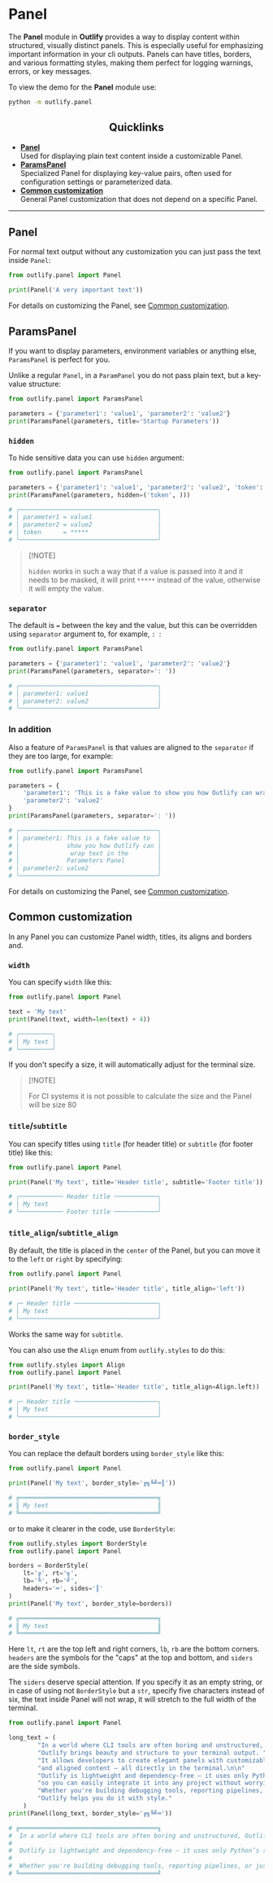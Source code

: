 # Panel

The **Panel** module in **Outlify** provides a way to display content within structured, 
visually distinct panels. This is especially useful for emphasizing important information
in your cli outputs. Panels can have titles, borders, and various formatting styles,
making them perfect for logging warnings, errors, or key messages.

To view the demo for the **Panel** module use:
```bash
python -m outlify.panel
```

<div align="center">

## Quicklinks

</div>

* [**Panel**](#panel-1)   
Used for displaying plain text content inside a customizable Panel.
* [**ParamsPanel**](#paramspanel)  
Specialized Panel for displaying key-value pairs, often used for configuration settings or parameterized data.
* [**Common customization**](#common-customization)  
General Panel customization that does not depend on a specific Panel.

---

## Panel
For normal text output without any customization you can just pass the text inside `Panel`:
```python
from outlify.panel import Panel

print(Panel('A very important text'))
```

For details on customizing the Panel, see [Common customization](#common-customization).

## ParamsPanel
If you want to display parameters, environment variables or anything else, `ParamsPanel` is perfect for you.

Unlike a regular `Panel`, in a `ParamPanel` you do not pass plain text, but a key-value structure:
```python
from outlify.panel import ParamsPanel

parameters = {'parameter1': 'value1', 'parameter2': 'value2'}
print(ParamsPanel(parameters, title='Startup Parameters'))
```

### `hidden`
To hide sensitive data you can use `hidden` argument:
```python
from outlify.panel import ParamsPanel

parameters = {'parameter1': 'value1', 'parameter2': 'value2', 'token': 'fake-token'}
print(ParamsPanel(parameters, hidden=('token', )))

# ╭──────────────────────────────────────╮
# │ parameter1 = value1                  │
# │ parameter2 = value2                  │
# │ token      = *****                   │
# ╰──────────────────────────────────────╯
```

> \[!NOTE]
> 
> `hidden` works in such a way that if a value is passed into it 
> and it needs to be masked, it will print `*****` instead of the value, 
> otherwise it will empty the value.

### `separator`
The default is ` = ` between the key and the value, but this can be overridden using `separator` argument to,
for example, `: `:
```python
from outlify.panel import ParamsPanel

parameters = {'parameter1': 'value1', 'parameter2': 'value2'}
print(ParamsPanel(parameters, separator=': '))

# ╭──────────────────────────────────────╮
# │ parameter1: value1                   │
# │ parameter2: value2                   │
# ╰──────────────────────────────────────╯
```

### In addition
Also a feature of `ParamsPanel` is that values are aligned to the `separator` if they are too large, for example:
```python
from outlify.panel import ParamsPanel

parameters = {
    'parameter1': 'This is a fake value to show you how Outlify can wrap text in the Parameters Panel', 
    'parameter2': 'value2'
}
print(ParamsPanel(parameters, separator=': '))

# ╭──────────────────────────────────────╮
# │ parameter1: This is a fake value to  │
# │             show you how Outlify can │
# │              wrap text in the        │
# │             Parameters Panel         │
# │ parameter2: value2                   │
# ╰──────────────────────────────────────╯
```

For details on customizing the Panel, see [Common customization](#common-customization).

## Common customization
In any Panel you can customize Panel width, titles, its aligns and borders and.

### `width`
You can specify `width` like this:
```python
from outlify.panel import Panel

text = 'My text'
print(Panel(text, width=len(text) + 4))

# ╭─────────╮  
# │ My text │  
# ╰─────────╯ 
```
If you don't specify a size, it will automatically adjust for the terminal size. 

> \[!NOTE]
> 
> For CI systems it is not possible to calculate the size and the Panel will be size 80

### `title`/`subtitle`
You can specify titles using `title` (for header title) or `subtitle` (for footer title) like this:
```python
from outlify.panel import Panel

print(Panel('My text', title='Header title', subtitle='Footer title'))

# ╭──────────── Header title ────────────╮
# │ My text                              │
# ╰──────────── Footer title ────────────╯
```

### `title_align`/`subtitle_align`
By default, the title is placed in the `center` of the Panel, 
but you can move it to the `left` or `right` by specifying:

```python
from outlify.panel import Panel

print(Panel('My text', title='Header title', title_align='left'))

# ╭─ Header title ───────────────────────╮
# │ My text                              │
# ╰──────────────────────────────────────╯
```
Works the same way for `subtitle`.

You can also use the `Align` enum from `outlify.styles` to do this:
```python
from outlify.styles import Align
from outlify.panel import Panel

print(Panel('My text', title='Header title', title_align=Align.left))

# ╭─ Header title ───────────────────────╮
# │ My text                              │
# ╰──────────────────────────────────────╯
```

### `border_style`
You can replace the default borders using `border_style` like this:
```python
from outlify.panel import Panel

print(Panel('My text', border_style='╔╗╚╝═║'))

# ╔══════════════════════════════════════╗
# ║ My text                              ║
# ╚══════════════════════════════════════╝
```
or to make it clearer in the code, use `BorderStyle`:
```python
from outlify.styles import BorderStyle
from outlify.panel import Panel

borders = BorderStyle(
    lt='╔', rt='╗',
    lb='╚', rb='╝',
    headers='═', sides='║'
)
print(Panel('My text', border_style=borders))

# ╔══════════════════════════════════════╗
# ║ My text                              ║
# ╚══════════════════════════════════════╝
```
Here `lt`, `rt` are the top left and right corners, 
`lb`, `rb` are the bottom corners. 
`headers` are the symbols for the "caps" at the top and bottom, 
and `siders` are the side symbols.

The `siders` deserve special attention. If you specify it as an empty string, 
or in case of using not `BorderStyle` but a `str`, specify five characters instead of six, 
the text inside Panel will not wrap, it will stretch to the full width of the terminal.
```python
from outlify.panel import Panel

long_text = (
        "In a world where CLI tools are often boring and unstructured, "
        "Outlify brings beauty and structure to your terminal output. "
        "It allows developers to create elegant panels with customizable borders, titles, subtitles, "
        "and aligned content — all directly in the terminal.\n\n"
        "Outlify is lightweight and dependency-free — it uses only Python’s standard libraries, "
        "so you can easily integrate it into any project without worrying about bloat or compatibility issues.\n\n"
        "Whether you're building debugging tools, reporting pipelines, or just want to print data in a cleaner way, "
        "Outlify helps you do it with style."
    )
print(Panel(long_text, border_style='╔╗╚╝═'))

# ╔══════════════════════════════════════╗
#  In a world where CLI tools are often boring and unstructured, Outlify brings beauty and structure to your terminal output. It allows developers to create elegant panels with customizable borders, titles, subtitles, and aligned content — all directly in the terminal. 
#                                      
#  Outlify is lightweight and dependency-free — it uses only Python’s standard libraries, so you can easily integrate it into any project without worrying about bloat or compatibility issues. 
#                                      
#  Whether you're building debugging tools, reporting pipelines, or just want to print data in a cleaner way, Outlify helps you do it with style. 
# ╚══════════════════════════════════════╝
```